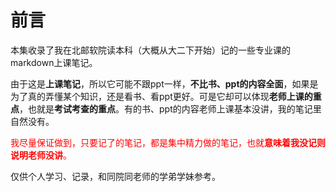 # 前言

本集收录了我在北邮软院读本科（大概从大二下开始）记的一些专业课的markdown上课笔记。  


由于这是**上课笔记**，所以它可能不跟ppt一样，**不比书、ppt的内容全面**，如果是为了真的弄懂某个知识，还是看书、看ppt更好。可是它却可以体现**老师上课的重点**，也就是**考试考查的重点**。有的书、ppt的内容老师上课基本没讲，我的笔记里自然没有。  

<font color=red>我尽量保证做到，只要记了的笔记，都是集中精力做的笔记，也就**意味着我没记则说明老师没讲**。</font>  



仅供个人学习、记录，和同院同老师的学弟学妹参考。

